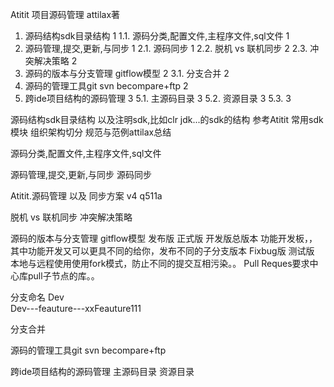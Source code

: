 Atitit 项目源码管理 attilax著


1. 源码结构sdk目录结构	1
1.1. 源码分类,配置文件,主程序文件,sql文件	1
2. 源码管理,提交,更新,与同步	1
2.1. 源码同步	1
2.2. 脱机 vs 联机同步	2
2.3. 冲突解决策略	2
3. 源码的版本与分支管理 gitflow模型	2
3.1. 分支合并	2
4. 源码的管理工具git svn becompare+ftp	2
5. 跨ide项目结构的源码管理	3
5.1. 主源码目录	3
5.2. 资源目录	3
5.3. 	3


源码结构sdk目录结构
以及注明sdk,比如clr jdk...的sdk的结构
参考Atitit 常用sdk 模块 组织架构切分 规范与范例attilax总结

源码分类,配置文件,主程序文件,sql文件

源码管理,提交,更新,与同步
源码同步

Atitit.源码管理 以及 同步方案 v4 q511a

  脱机 vs 联机同步
冲突解决策略

源码的版本与分支管理 gitflow模型
发布版  正式版
开发版总版本
功能开发板，，其中功能开发又可以更具不同的给你，发布不同的子分支版本
Fixbug版
测试版
本地与远程使用使用fork模式，防止不同的提交互相污染。。
Pull Reques要求中心库pull子节点的库。。

分支命名
Dev   
Dev---feauture---xxFeauture111

分支合并





源码的管理工具git svn becompare+ftp

跨ide项目结构的源码管理
主源码目录
资源目录

